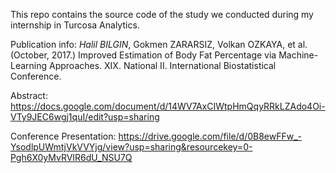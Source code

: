 
This repo contains the source code of the study we conducted during my internship in Turcosa Analytics.

Publication info:
*Halil BILGIN*, Gokmen ZARARSIZ, Volkan OZKAYA, et al. (October, 2017.) Improved Estimation of Body Fat Percentage via Machine-Learning Approaches. XIX. National II. International Biostatistical Conference. 

Abstract: https://docs.google.com/document/d/14WV7AxCIWtpHmQqyRRkLZAdo4Oi-VTy9JEC6wgj1quI/edit?usp=sharing

Conference Presentation: https://drive.google.com/file/d/0B8ewFFw_-YsodlpUWmtjVkVVYjg/view?usp=sharing&resourcekey=0-Pgh6X0yMvRVIR6dU_NSU7Q
